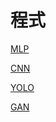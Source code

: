 # 程式

[MLP](https://colab.research.google.com/drive/1Dv9kiuyH0ARXcQ3md0aavl31Y7AK2h1H?usp=sharing)

[CNN](https://colab.research.google.com/drive/10ef2M5pF-FTX9XAYcIILs6oAjonUB55a?usp=sharing)

[YOLO](https://colab.research.google.com/drive/1Kg7KQWS2vb7y1a2pjDxLdfdreBPoPGoq?usp=sharing)

[GAN](https://colab.research.google.com/drive/1rAMXL6_DntspegCoYspTRW2gnMGFK23d?usp=sharing)
